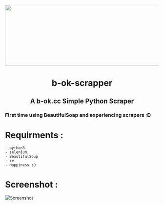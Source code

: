 <p align="center">
  <img width="700" height="200"src="https://i.imgur.com/Yx378Gl.jpg">
  <h1 align="center">b-ok-scrapper</h1>
  <h2 align="center">A b-ok.cc Simple Python Scraper</h2>
</p>


### First time using BeautifulSoap and experiencing scrapers :D 
# Requirments :
```
- python3
- selenium
- BeautifulSoup
- re
- Happiness :D 

```
# Screenshot :
![Screenshot](https://i.imgur.com/iBEfUgM.png)
